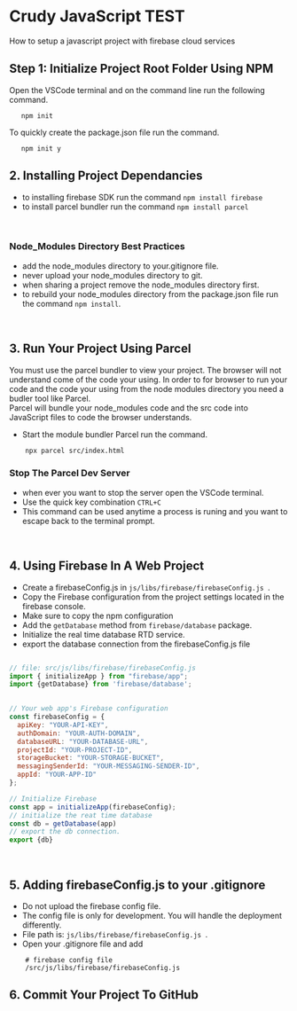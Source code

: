# Crudy JavaScript TEST
How to setup a javascript project with firebase cloud services
 
## Step 1: Initialize Project Root Folder Using NPM
Open the VSCode terminal and on the command line run the following command.
```npm
   npm init
```
To quickly create the package.json file run the command.
```npm
   npm init y
```
 
## 2. Installing Project Dependancies
- to installing firebase SDK run the command ``` npm install firebase ```
- to install parcel bundler run the command ``` npm install parcel ```

<br> 

### Node_Modules Directory Best Practices
- add the node_modules directory to your.gitignore file.
- never upload your node_modules directory to git.
- when sharing a project remove the node_modules directory first.
- to rebuild your node_modules directory from the package.json file run the command ``` npm install ```.


<br> 

## 3. Run Your Project Using Parcel
You must use the parcel bundler to view your project. The browser will not understand come of the code your using. In order to for browser to run your code and the code your using from the node modules directory you need a budler tool like Parcel.  
Parcel will bundle your node_modules code and the src code into JavaScript files to code the browser understands.
- Start the module bundler Parcel run the command.
```bash
    npx parcel src/index.html
```

### Stop The Parcel Dev Server
- when ever you want to stop the server open the VSCode terminal.
- Use the quick key combination ```CTRL+C```
- This command can be used anytime a process is runing and you want to escape back to the terminal prompt.
 
 <br> 



## 4. Using Firebase In A Web Project
- Create a firebaseConfig.js in ```js/libs/firebase/firebaseConfig.js ```. 
- Copy the Firebase configuration from the project settings located in the firebase console.
- Make sure to copy the npm configuration
- Add the ```getDatabase``` method from ```firebase/database``` package.
- Initialize the real time database RTD service.
- export the database connection from the firebaseConfig.js file
 
 

```javascript

// file: src/js/libs/firebase/firebaseConfig.js
import { initializeApp } from "firebase/app";
import {getDatabase} from 'firebase/database';
 

// Your web app's Firebase configuration
const firebaseConfig = {
  apiKey: "YOUR-API-KEY",
  authDomain: "YOUR-AUTH-DOMAIN",
  databaseURL: "YOUR-DATABASE-URL",
  projectId: "YOUR-PROJECT-ID",
  storageBucket: "YOUR-STORAGE-BUCKET",
  messagingSenderId: "YOUR-MESSAGING-SENDER-ID",
  appId: "YOUR-APP-ID"
};

// Initialize Firebase
const app = initializeApp(firebaseConfig);
// initialize the reat time database
const db = getDatabase(app)
// export the db connection.
export {db}

```
<br> 

## 5. Adding firebaseConfig.js to your .gitignore
- Do not upload the firebase config file.
- The config file is only for development. You will handle the deployment differently.
- File path is: ```js/libs/firebase/firebaseConfig.js ```. 
- Open your .gitignore file and add
```.gitignore
    # firebase config file
    /src/js/libs/firebase/firebaseConfig.js
```

## 6. Commit Your Project To GitHub
 
 




